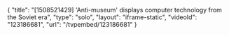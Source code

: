 {
    "title": "[1508521429] 'Anti-museum' displays computer technology from the Soviet era",
    "type": "solo",
    "layout": "iframe-static",
    "videoId": "123186681",
    "url": "\/tvpembed\/123186681"
}